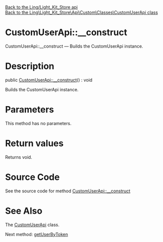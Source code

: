 [Back to the Ling/Light_Kit_Store api](https://github.com/lingtalfi/Light_Kit_Store/blob/master/doc/api/Ling/Light_Kit_Store.md)<br>
[Back to the Ling\Light_Kit_Store\Api\Custom\Classes\CustomUserApi class](https://github.com/lingtalfi/Light_Kit_Store/blob/master/doc/api/Ling/Light_Kit_Store/Api/Custom/Classes/CustomUserApi.md)


CustomUserApi::__construct
================



CustomUserApi::__construct — Builds the CustomUserApi instance.




Description
================


public [CustomUserApi::__construct](https://github.com/lingtalfi/Light_Kit_Store/blob/master/doc/api/Ling/Light_Kit_Store/Api/Custom/Classes/CustomUserApi/__construct.md)() : void




Builds the CustomUserApi instance.




Parameters
================

This method has no parameters.


Return values
================

Returns void.








Source Code
===========
See the source code for method [CustomUserApi::__construct](https://github.com/lingtalfi/Light_Kit_Store/blob/master/Api/Custom/Classes/CustomUserApi.php#L23-L26)


See Also
================

The [CustomUserApi](https://github.com/lingtalfi/Light_Kit_Store/blob/master/doc/api/Ling/Light_Kit_Store/Api/Custom/Classes/CustomUserApi.md) class.

Next method: [getUserByToken](https://github.com/lingtalfi/Light_Kit_Store/blob/master/doc/api/Ling/Light_Kit_Store/Api/Custom/Classes/CustomUserApi/getUserByToken.md)<br>

